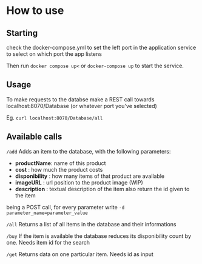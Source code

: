 # How to use
## Starting
check the docker-compose.yml to set the left port in the application service to select on which port the app listens

Then run ```docker compose up<``` or ```docker-compose up```
to start the service.

## Usage
To make requests to the databse make a REST call towards localhost:8070/Database (or whatever port you've selected)

Eg. ```curl localhost:8070/Database/all```

## Available calls

```/add```
Adds an item to the database, with the following parameters:
- **productName**:  name of this product
- **cost** : how much the product costs
- **disponibility** :  how many items of that product are available
- **imageURL** : url position to the product image (WIP)
- **description** : textual description of the item
also return the id given to the item

being a POST call, for every parameter write ```-d parameter_name=parameter_value```

```/all```
Returns a list of all items in the database and their informations

```/buy```
If the item is available the database reduces its disponibility count by one.
Needs item id for the search

```/get```
Returns data on one particular item. Needs id as input
